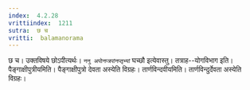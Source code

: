 ```yaml
---
index:  4.2.28
vrittiindex:  1211
sutra:  छ च
vritti:  balamanorama 
---
```


छ च। उक्तविषये छोऽपीत्यर्थः। `ननु अपोनप्त्रपांनप्तृभ्यां` घच्छौ इत्येवास्तु। तत्राह--योगविभाग इति। पैङ्गाक्षीपुत्रीयमिति। पैङ्गाक्षीपुत्रो देवता अस्येति विग्रहः। तार्णविन्दवीयमिति। तार्णविन्दुर्देवता अस्येति विग्रहः।

